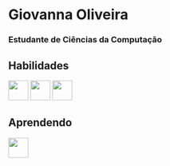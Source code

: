 # Giovanna Oliveira
### Estudante de Ciências da Computação

## Habilidades

<img src="https://cdn.jsdelivr.net/gh/devicons/devicon@latest/icons/html5/html5-original.svg" width="40"/>
<img src="https://cdn.jsdelivr.net/gh/devicons/devicon@latest/icons/css3/css3-original.svg" width="40"/>
<img src="https://cdn.jsdelivr.net/gh/devicons/devicon@latest/icons/javascript/javascript-original.svg" width="40"/>


## Aprendendo

<img src="https://cdn.jsdelivr.net/gh/devicons/devicon@latest/icons/java/java-original.svg" width="40"/>
